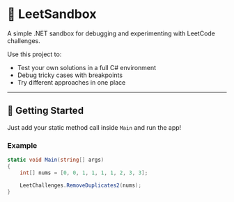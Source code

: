 # 🧠 LeetSandbox

A simple .NET sandbox for debugging and experimenting with LeetCode challenges.

Use this project to:
- Test your own solutions in a full C# environment
- Debug tricky cases with breakpoints
- Try different approaches in one place

---

## 🚀 Getting Started

Just add your static method call inside `Main` and run the app!

### Example

```csharp
static void Main(string[] args)
{
    int[] nums = [0, 0, 1, 1, 1, 1, 2, 3, 3];

    LeetChallenges.RemoveDuplicates2(nums);
}
